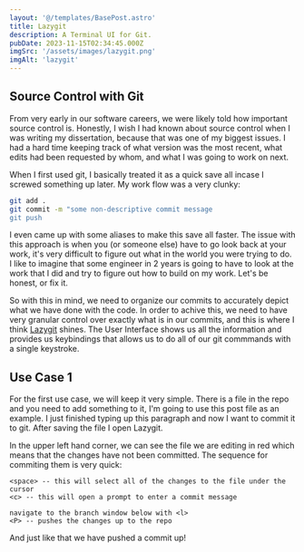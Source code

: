 ```yaml
---
layout: '@/templates/BasePost.astro'
title: Lazygit
description: A Terminal UI for Git.
pubDate: 2023-11-15T02:34:45.000Z
imgSrc: '/assets/images/lazygit.png'
imgAlt: 'lazygit'
---
```


## Source Control with Git

From very early in our software careers, we were likely told how important source
control is.  Honestly, I wish I had known about source control when I was writing
my dissertation, because that was one of my biggest issues.  I had a hard time 
keeping track of what version was the most recent, what edits had been requested
by whom, and what I was going to work on next.

When I first used git, I basically treated it as a quick save all incase I screwed
something up later.  My work flow was a very clunky:
```bash
git add .
git commit -m "some non-descriptive commit message
git push
```
I even came up with some aliases to make this save all faster.  The issue with this
approach is when you (or someone else) have to go look back at your work, it's very
difficult to figure out what in the world you were trying to do.  I like to imagine
that some engineer in 2 years is going to have to look at the work that I did and 
try to figure out how to build on my work.  Let's be honest, or fix it.

So with this in mind, we need to organize our commits to accurately depict what 
we have done with the code.   In order to achive this, we need to have very granular
control over exactly what is in our commits, and this is where I think [Lazygit](https://github.com/jesseduffield/lazygit)
shines.  The User Interface shows us all the information and provides us keybindings
that allows us to do all of our git commmands with a single keystroke.

## Use Case 1

For the first use case, we will keep it very simple.  There is a file in the repo
and you need to add something to it, I'm going to use this post file as an example.
I just finished typing up this paragraph and now I want to commit it to git.  After
saving the file I open Lazygit.

In the upper left hand corner, we can see the file we are editing in red which means
that the changes have not been committed.  The sequence for commiting them is very 
quick:

```
<space> -- this will select all of the changes to the file under the cursor
<c> -- this will open a prompt to enter a commit message

navigate to the branch window below with <l>
<P> -- pushes the changes up to the repo
```

And just like that we have pushed a commit up!
